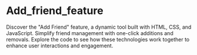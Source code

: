 # Add_friend_feature
Discover the "Add Friend" feature, a dynamic tool built with HTML, CSS, and JavaScript. Simplify friend management with one-click additions and removals. Explore the code to see how these technologies work together to enhance user interactions and engagement.
